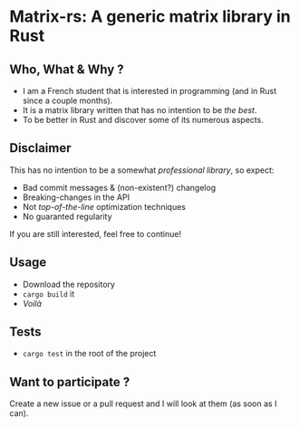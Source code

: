 # Matrix-rs: A generic matrix library in Rust

## Who, What & Why ?
- I am a French student that is interested in programming (and in Rust since a couple months).
- It is a matrix library written that has no intention to be *the best*.
- To be better in Rust and discover some of its numerous aspects.

## Disclaimer
This has no intention to be a somewhat *professional library*, so expect:
- Bad commit messages & (non-existent?) changelog
- Breaking-changes in the API
- Not *top-of-the-line* optimization techniques
- No guaranted regularity

If you are still interested, feel free to continue!

## Usage
- Download the repository
- `cargo build` it
- *Voilà*

## Tests
- `cargo test` in the root of the project

## Want to participate ?
Create a new issue or a pull request and I will look at them (as soon as I can).
